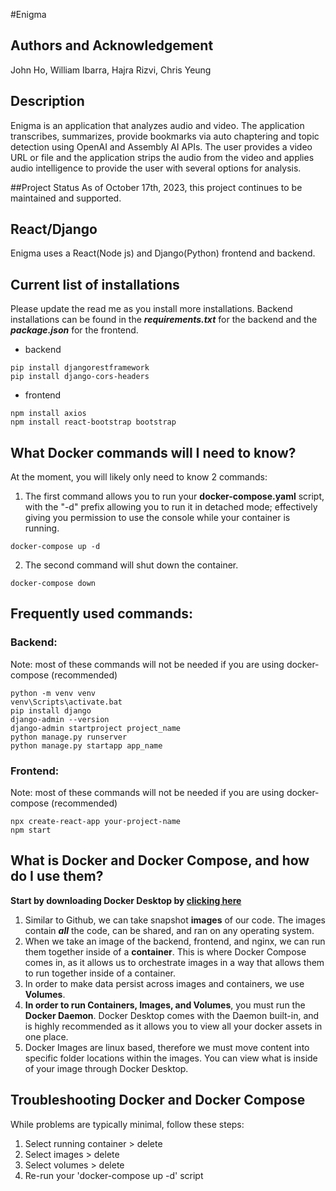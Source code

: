 #Enigma 
## Authors and Acknowledgement
John Ho, William Ibarra, Hajra Rizvi, Chris Yeung

## Description 
Enigma is an application that analyzes audio and video. The application transcribes, summarizes, provide bookmarks via auto chaptering and topic detection using OpenAI and Assembly AI APIs. The user provides a video URL or file and the application strips the audio from the video and applies audio intelligence to provide the user with several options for analysis. 

##Project Status 
As of October 17th, 2023, this project continues to be maintained and supported.

## React/Django

Enigma uses a React(Node js) and Django(Python) frontend and backend.

## Current list of installations

Please update the read me as you install more installations. Backend installations can be found in the **_requirements.txt_** for the backend and the **_package.json_** for the frontend.

- backend

```
pip install djangorestframework
pip install django-cors-headers
```

- frontend

```
npm install axios
npm install react-bootstrap bootstrap
```
## What Docker commands will I need to know?

At the moment, you will likely only need to know 2 commands:

1. The first command allows you to run your **docker-compose.yaml** script, with the "-d" prefix allowing you to run it in detached mode; effectively giving you
   permission to use the console while your container is running.

```
docker-compose up -d
```

2. The second command will shut down the container.

```
docker-compose down
```
## Frequently used commands:

### Backend:

Note: most of these commands will not be needed if you are using docker-compose (recommended)

```
python -m venv venv
venv\Scripts\activate.bat
pip install django
django-admin --version
django-admin startproject project_name
python manage.py runserver
python manage.py startapp app_name
```

### Frontend:

Note: most of these commands will not be needed if you are using docker-compose (recommended)

```
npx create-react-app your-project-name
npm start
```

## What is Docker and Docker Compose, and how do I use them?

**Start by downloading Docker Desktop by [clicking here](https://www.docker.com/products/docker-desktop/)**

1. Similar to Github, we can take snapshot **images** of our code. The images contain **_all_** the code, can be shared, and ran on any operating system.
2. When we take an image of the backend, frontend, and nginx, we can run them together inside of a **container**. This is where Docker Compose comes in, as it allows us to orchestrate images in a way that allows them to run together inside of a container.
3. In order to make data persist across images and containers, we use **Volumes**.
4. **In order to run Containers, Images, and Volumes**, you must run the **Docker Daemon**. Docker Desktop comes with the Daemon built-in, and is highly recommended as it allows you to view all your docker assets in one place.
5. Docker Images are linux based, therefore we must move content into specific folder locations within the images. You can view what is inside of your image through Docker Desktop.

## Troubleshooting Docker and Docker Compose

While problems are typically minimal, follow these steps:

1. Select running container > delete
2. Select images > delete
3. Select volumes > delete
4. Re-run your 'docker-compose up -d' script

